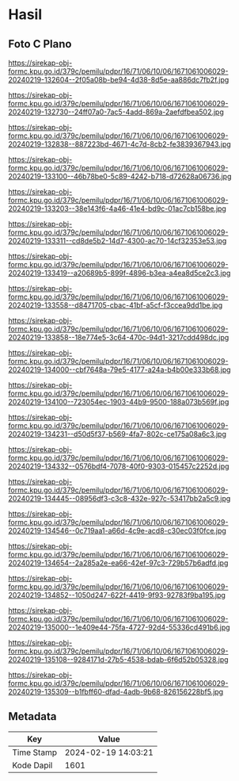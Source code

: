 # Hasil

## Foto C Plano

https://sirekap-obj-formc.kpu.go.id/379c/pemilu/pdpr/16/71/06/10/06/1671061006029-20240219-132604--2f05a08b-be94-4d38-8d5e-aa886dc7fb2f.jpg

https://sirekap-obj-formc.kpu.go.id/379c/pemilu/pdpr/16/71/06/10/06/1671061006029-20240219-132730--24ff07a0-7ac5-4add-869a-2aefdfbea502.jpg

https://sirekap-obj-formc.kpu.go.id/379c/pemilu/pdpr/16/71/06/10/06/1671061006029-20240219-132838--887223bd-4671-4c7d-8cb2-fe3839367943.jpg

https://sirekap-obj-formc.kpu.go.id/379c/pemilu/pdpr/16/71/06/10/06/1671061006029-20240219-133100--46b78be0-5c89-4242-b718-d72628a06736.jpg

https://sirekap-obj-formc.kpu.go.id/379c/pemilu/pdpr/16/71/06/10/06/1671061006029-20240219-133203--38e143f6-4a46-41e4-bd9c-01ac7cb158be.jpg

https://sirekap-obj-formc.kpu.go.id/379c/pemilu/pdpr/16/71/06/10/06/1671061006029-20240219-133311--cd8de5b2-14d7-4300-ac70-14cf32353e53.jpg

https://sirekap-obj-formc.kpu.go.id/379c/pemilu/pdpr/16/71/06/10/06/1671061006029-20240219-133419--a20689b5-899f-4896-b3ea-a4ea8d5ce2c3.jpg

https://sirekap-obj-formc.kpu.go.id/379c/pemilu/pdpr/16/71/06/10/06/1671061006029-20240219-133558--d8471705-cbac-41bf-a5cf-f3ccea9dd1be.jpg

https://sirekap-obj-formc.kpu.go.id/379c/pemilu/pdpr/16/71/06/10/06/1671061006029-20240219-133858--18e774e5-3c64-470c-94d1-3217cdd498dc.jpg

https://sirekap-obj-formc.kpu.go.id/379c/pemilu/pdpr/16/71/06/10/06/1671061006029-20240219-134000--cbf7648a-79e5-4177-a24a-b4b00e333b68.jpg

https://sirekap-obj-formc.kpu.go.id/379c/pemilu/pdpr/16/71/06/10/06/1671061006029-20240219-134100--723054ec-1903-44b9-9500-188a073b569f.jpg

https://sirekap-obj-formc.kpu.go.id/379c/pemilu/pdpr/16/71/06/10/06/1671061006029-20240219-134231--d50d5f37-b569-4fa7-802c-ce175a08a6c3.jpg

https://sirekap-obj-formc.kpu.go.id/379c/pemilu/pdpr/16/71/06/10/06/1671061006029-20240219-134332--0576bdf4-7078-40f0-9303-015457c2252d.jpg

https://sirekap-obj-formc.kpu.go.id/379c/pemilu/pdpr/16/71/06/10/06/1671061006029-20240219-134445--08956df3-c3c8-432e-927c-53417bb2a5c9.jpg

https://sirekap-obj-formc.kpu.go.id/379c/pemilu/pdpr/16/71/06/10/06/1671061006029-20240219-134546--0c719aa1-a66d-4c9e-acd8-c30ec03f0fce.jpg

https://sirekap-obj-formc.kpu.go.id/379c/pemilu/pdpr/16/71/06/10/06/1671061006029-20240219-134654--2a285a2e-ea66-42ef-97c3-729b57b6adfd.jpg

https://sirekap-obj-formc.kpu.go.id/379c/pemilu/pdpr/16/71/06/10/06/1671061006029-20240219-134852--1050d247-622f-4419-9f93-92783f9ba195.jpg

https://sirekap-obj-formc.kpu.go.id/379c/pemilu/pdpr/16/71/06/10/06/1671061006029-20240219-135000--1e409e44-75fa-4727-92d4-55336cd491b6.jpg

https://sirekap-obj-formc.kpu.go.id/379c/pemilu/pdpr/16/71/06/10/06/1671061006029-20240219-135108--9284171d-27b5-4538-bdab-6f6d52b05328.jpg

https://sirekap-obj-formc.kpu.go.id/379c/pemilu/pdpr/16/71/06/10/06/1671061006029-20240219-135309--b1fbff60-dfad-4adb-9b68-826156228bf5.jpg


## Metadata

| Key        | Value               |
| ---------- | ------------------- |
| Time Stamp | 2024-02-19 14:03:21 |
| Kode Dapil | 1601                |



